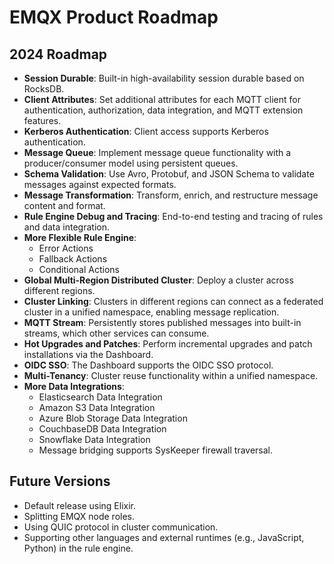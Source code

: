 
# EMQX Product Roadmap

## 2024 Roadmap

- **Session Durable**: Built-in high-availability session durable based on RocksDB.
- **Client Attributes**: Set additional attributes for each MQTT client for authentication, authorization, data integration, and MQTT extension features.
- **Kerberos Authentication**: Client access supports Kerberos authentication.
- **Message Queue**: Implement message queue functionality with a producer/consumer model using persistent queues.
- **Schema Validation**: Use Avro, Protobuf, and JSON Schema to validate messages against expected formats.
- **Message Transformation**: Transform, enrich, and restructure message content and format.
- **Rule Engine Debug and Tracing**: End-to-end testing and tracing of rules and data integration.
- **More Flexible Rule Engine**:
  - Error Actions
  - Fallback Actions
  - Conditional Actions
- **Global Multi-Region Distributed Cluster**: Deploy a cluster across different regions.
- **Cluster Linking**: Clusters in different regions can connect as a federated cluster in a unified namespace, enabling message replication.
- **MQTT Stream**: Persistently stores published messages into built-in streams, which other services can consume.
- **Hot Upgrades and Patches**: Perform incremental upgrades and patch installations via the Dashboard.
- **OIDC SSO**: The Dashboard supports the OIDC SSO protocol.
- **Multi-Tenancy**: Cluster reuse functionality within a unified namespace.
- **More Data Integrations**:
  - Elasticsearch Data Integration
  - Amazon S3 Data Integration
  - Azure Blob Storage Data Integration
  - CouchbaseDB Data Integration
  - Snowflake Data Integration
  - Message bridging supports SysKeeper firewall traversal.

## Future Versions

- Default release using Elixir.
- Splitting EMQX node roles.
- Using QUIC protocol in cluster communication.
- Supporting other languages and external runtimes (e.g., JavaScript, Python) in the rule engine.
